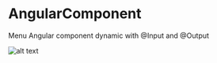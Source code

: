 # AngularComponent
Menu Angular component dynamic with @Input and @Output


![alt text](https://raw.githubusercontent.com/IsraeLucena/AngularComponent/tree/master/src/assets/site.png)